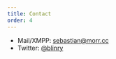 ```yaml
---
title: Contact
order: 4
---
```


- Mail/XMPP: sebastian@morr.cc
- Twitter: [@blinry](https://twitter.com/blinry)
